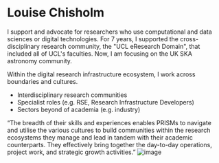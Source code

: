 # Louise Chisholm
I support and advocate for researchers who use  computational and data sciences or digital technologies. For 7 years, I supported the cross-disciplinary research community, the "UCL eResearch Domain", that included all of UCL's faculties. Now, I am  focusing on the UK SKA astronomy community. 

Within the digital research infrastructure ecosystem, I work across boundaries and cultures. 
* Interdisciplinary research communities
* Specialist roles (e.g. RSE, Research Infrastructure Developers)
* Sectors beyond of academia  (e.g. industry)

 
“The breadth of their skills and experiences enables PRISMs to navigate and utilise the various cultures to build communities within the research ecosystems they manage and lead in tandem with their academic counterparts. They effectively bring together the day-to-day operations, project work, and strategic growth activities.”
![image](https://github.com/LouiseChisholm/bb/assets/60702218/9dc8424f-99c5-483a-beca-2a2a6e3cfcc1)
